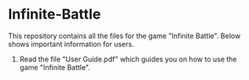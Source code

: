# Infinite-Battle
This repository contains all the files for the game "Infinite Battle". Below shows important information for users.

1. Read the file "User Guide.pdf" which guides you on how to use the game "Infinite Battle".
